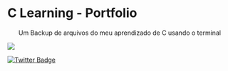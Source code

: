 <h1 align="left">C Learning - Portfolio</h1>
<p align="center">Um Backup de arquivos do meu aprendizado de C usando o terminal</p>

<img src="https://img.shields.io/static/v1?label=Status: &message=Runing&color=7159c1&style=for-the-badge&logo=ghost"/>

[![Twitter Badge](https://img.shields.io/badge/-@ehramai-1ca0f1?style=flat-square&labelColor=1ca0f1&logo=twitter&logoColor=white&link=https://twitter.com/ehramai)](https://twitter.com/ehramai)
